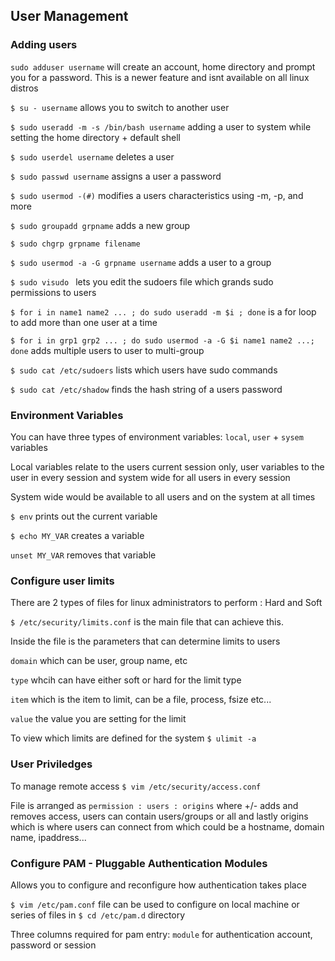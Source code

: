 ## User Management 

### Adding users 

`sudo adduser username` will create an account, home directory and prompt you for a password. This is a newer feature and isnt available on all linux distros

`$ su - username` allows you to switch to another user

`$ sudo useradd -m -s /bin/bash username` adding a user to system while setting the home directory + default shell  

`$ sudo userdel username` deletes a user

`$ sudo passwd username` assigns a user a password

`$ sudo usermod -(#)` modifies a users characteristics using -m, -p, and more

`$ sudo groupadd grpname` adds a new group

`$ sudo chgrp grpname filename`

`$ sudo usermod -a -G grpname username` adds a user to a group

`$ sudo visudo ` lets you edit the sudoers file which grands sudo permissions to users

`$ for i in name1 name2 ... ; do sudo useradd -m $i ; done` is a for loop to add more than one user at a time

`$ for i in grp1 grp2 ... ; do sudo usermod -a -G $i name1 name2 ...; done` adds multiple users to user to multi-group

`$ sudo cat /etc/sudoers` lists which users have sudo commands 

`$ sudo cat /etc/shadow` finds the hash string of a users password 

### Environment Variables 

You can have three types of environment variables: `local`, `user` + `sysem` variables

Local variables relate to the users current session only, user variables to the user in every session and system wide for all users in every session 

System wide would be available to all users and on the system at all times

`$ env` prints out the current variable 

`$ echo MY_VAR` creates a variable 

`unset MY_VAR` removes that variable 

### Configure user limits 

There are 2 types of files for linux administrators to perform : Hard and Soft 

`$ /etc/security/limits.conf` is the main file that can achieve this. 

Inside the file is the parameters that can determine limits to users

`domain` which can be user, group name, etc

`type` whcih can have either soft or hard for the limit type

`item` which is the item to limit, can be a file, process, fsize etc...

`value` the value you are setting for the limit 

To view which limits are defined for the system `$ ulimit -a`

### User Priviledges

To manage remote access `$ vim /etc/security/access.conf`

File is arranged as `permission : users : origins` where +/- adds and removes access, users can contain users/groups or all and lastly origins which is where users can connect from which could be a hostname, domain name, ipaddress...


### Configure PAM - Pluggable Authentication Modules 

Allows you to configure and reconfigure how authentication takes place 

`$ vim /etc/pam.conf` file can be used to configure on local machine or series of files in `$ cd /etc/pam.d` directory

Three columns required for pam entry: `module` for authentication account, password or session 

